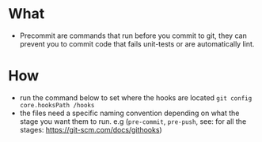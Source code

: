 # What
- Precommit are commands that run before you commit to git, they can prevent you to commit code that fails unit-tests or are automatically lint.


# How
- run the command below to set where the hooks are located
`git config core.hooksPath /hooks`
- the files need a specific naming convention depending on what the stage you want them to run. e.g (`pre-commit`, `pre-push`, see: for all the stages: https://git-scm.com/docs/githooks)

